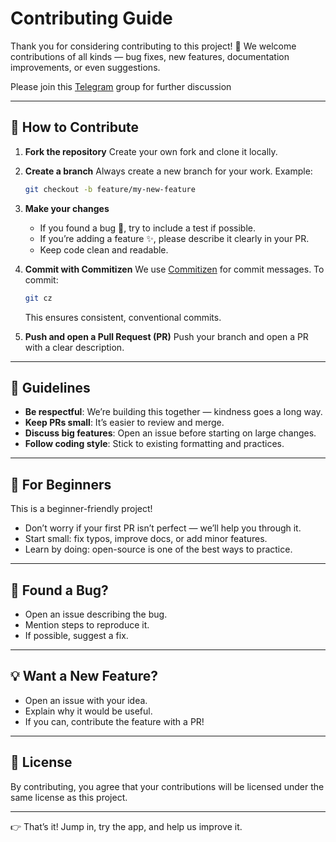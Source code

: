# Contributing Guide

Thank you for considering contributing to this project! 🎉
We welcome contributions of all kinds — bug fixes, new features, documentation improvements, or even suggestions.

Please join this [Telegram](https://t.me/joinchat/FDVzK06Rt7vsNQLBLi2icw) group for further discussion

---

## 🚀 How to Contribute

1. **Fork the repository**
   Create your own fork and clone it locally.

2. **Create a branch**
   Always create a new branch for your work. Example:
   ```bash
   git checkout -b feature/my-new-feature
   ```

3. **Make your changes**
   - If you found a bug 🐛, try to include a test if possible.
   - If you’re adding a feature ✨, please describe it clearly in your PR.
   - Keep code clean and readable.

4. **Commit with Commitizen**
   We use [Commitizen](https://github.com/commitizen/cz-cli) for commit messages.
   To commit:
   ```bash
   git cz
   ```
   This ensures consistent, conventional commits.

5. **Push and open a Pull Request (PR)**
   Push your branch and open a PR with a clear description.

---

## 📝 Guidelines

- **Be respectful**: We’re building this together — kindness goes a long way.
- **Keep PRs small**: It’s easier to review and merge.
- **Discuss big features**: Open an issue before starting on large changes.
- **Follow coding style**: Stick to existing formatting and practices.

---

## 🙌 For Beginners

This is a beginner-friendly project!
- Don’t worry if your first PR isn’t perfect — we’ll help you through it.
- Start small: fix typos, improve docs, or add minor features.
- Learn by doing: open-source is one of the best ways to practice.

---

## 🐛 Found a Bug?

- Open an issue describing the bug.
- Mention steps to reproduce it.
- If possible, suggest a fix.

---

## 💡 Want a New Feature?

- Open an issue with your idea.
- Explain why it would be useful.
- If you can, contribute the feature with a PR!

---

## 📜 License

By contributing, you agree that your contributions will be licensed under the same license as this project.

---

👉 That’s it! Jump in, try the app, and help us improve it.
